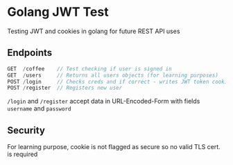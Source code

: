 # Golang JWT Test
Testing JWT and cookies in golang for future REST API uses

## Endpoints
```go
GET  /coffee    // Test checking if user is signed in
GET  /users     // Returns all users objects (for learning purposes)
POST /login     // Checks creds and if correct - writes JWT token cookie
POST /register  // Registers new user
```

`/login` and `/register` accept data in URL-Encoded-Form with fields `username` and `password`

## Security
For learning purpose, cookie is not flagged as secure so no valid TLS cert. is required
